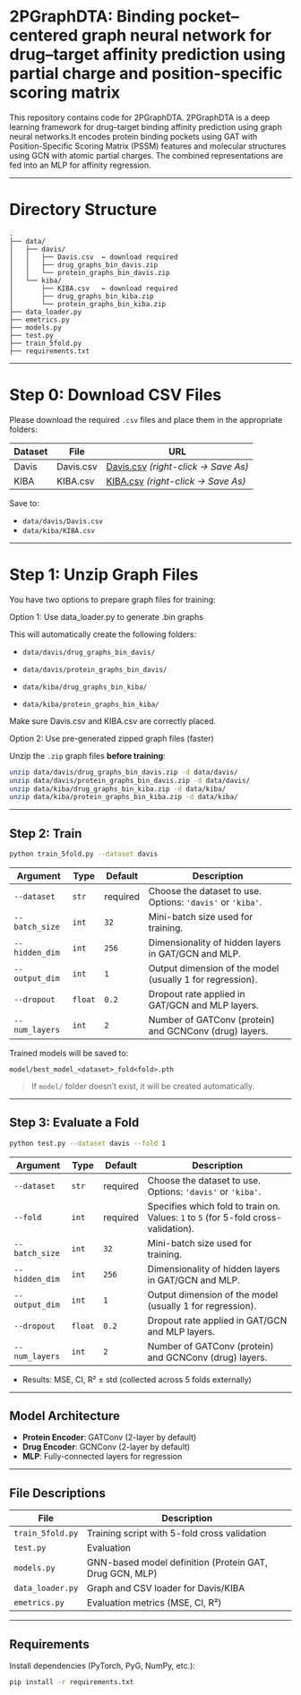 # 2PGraphDTA: Binding pocket–centered graph neural network for drug–target affinity prediction using partial charge and position-specific scoring matrix

This repository contains code for 2PGraphDTA. 2PGraphDTA is a deep learning framework for drug–target binding affinity prediction using graph neural networks.It encodes protein binding pockets using GAT with Position-Specific Scoring Matrix (PSSM) features and molecular structures using GCN with atomic partial charges. The combined representations are fed into an MLP for affinity regression.

---

# Directory Structure

```
.
├── data/
│   ├── davis/
│   │   ├── Davis.csv  ← download required
│   │   ├── drug_graphs_bin_davis.zip
│   │   └── protein_graphs_bin_davis.zip
│   └── kiba/
│       ├── KIBA.csv   ← download required
│       ├── drug_graphs_bin_kiba.zip
│       └── protein_graphs_bin_kiba.zip
├── data_loader.py
├── emetrics.py
├── models.py
├── test.py
├── train_5fold.py
├── requirements.txt
```

---

# Step 0: Download CSV Files

Please download the required `.csv` files and place them in the appropriate folders:

| Dataset | File         | URL                                                                 |
|---------|--------------|----------------------------------------------------------------------|
| Davis   | Davis.csv    | [Davis.csv](https://github.com/JK-Liu7/AttentionMGT-DTA/blob/main/data/Davis/Davis.csv) *(right-click → Save As)* |
| KIBA    | KIBA.csv     | [KIBA.csv](https://github.com/JK-Liu7/AttentionMGT-DTA/blob/main/data/KIBA/KIBA.csv) *(right-click → Save As)* |

Save to:
- `data/davis/Davis.csv`
- `data/kiba/KIBA.csv`

---

# Step 1: Unzip Graph Files

You have two options to prepare graph files for training:

Option 1: Use data_loader.py to generate .bin graphs

This will automatically create the following folders:

- `data/davis/drug_graphs_bin_davis/`

- `data/davis/protein_graphs_bin_davis/`

- `data/kiba/drug_graphs_bin_kiba/`

- `data/kiba/protein_graphs_bin_kiba/`

Make sure Davis.csv and KIBA.csv are correctly placed.


Option 2: Use pre-generated zipped graph files (faster)

Unzip the `.zip` graph files **before training**:

```bash
unzip data/davis/drug_graphs_bin_davis.zip -d data/davis/
unzip data/davis/protein_graphs_bin_davis.zip -d data/davis/
unzip data/kiba/drug_graphs_bin_kiba.zip -d data/kiba/
unzip data/kiba/protein_graphs_bin_kiba.zip -d data/kiba/
```

---

## Step 2: Train

```bash
python train_5fold.py --dataset davis
```

| Argument       | Type    | Default  | Description                                                                         |
| -------------- | ------- | -------- | ----------------------------------------------------------------------------------- |
| `--dataset`    | `str`   | required | Choose the dataset to use. Options: `'davis'` or `'kiba'`.                          |
| `--batch_size` | `int`   | `32`     | Mini-batch size used for training.                                                  |
| `--hidden_dim` | `int`   | `256`    | Dimensionality of hidden layers in GAT/GCN and MLP.                                 |
| `--output_dim` | `int`   | `1`      | Output dimension of the model (usually 1 for regression).                           |
| `--dropout`    | `float` | `0.2`    | Dropout rate applied in GAT/GCN and MLP layers.                                     |
| `--num_layers` | `int`   | `2`      | Number of GATConv (protein) and GCNConv (drug) layers.                              |


Trained models will be saved to:
```
model/best_model_<dataset>_fold<fold>.pth
```

> If `model/` folder doesn’t exist, it will be created automatically.

---

## Step 3: Evaluate a Fold

```bash
python test.py --dataset davis --fold 1
```

| Argument       | Type    | Default  | Description                                                                         |
| -------------- | ------- | -------- | ----------------------------------------------------------------------------------- |
| `--dataset`    | `str`   | required | Choose the dataset to use. Options: `'davis'` or `'kiba'`.                          |
| `--fold`       | `int`   | required | Specifies which fold to train on. Values: `1` to `5` (for 5-fold cross-validation). |
| `--batch_size` | `int`   | `32`     | Mini-batch size used for training.                                                  |
| `--hidden_dim` | `int`   | `256`    | Dimensionality of hidden layers in GAT/GCN and MLP.                                 |
| `--output_dim` | `int`   | `1`      | Output dimension of the model (usually 1 for regression).                           |
| `--dropout`    | `float` | `0.2`    | Dropout rate applied in GAT/GCN and MLP layers.                                     |
| `--num_layers` | `int`   | `2`      | Number of GATConv (protein) and GCNConv (drug) layers.                              |

- Results: MSE, CI, R² ± std (collected across 5 folds externally)

---

## Model Architecture

- **Protein Encoder**: GATConv (2-layer by default)
- **Drug Encoder**: GCNConv (2-layer by default)
- **MLP**: Fully-connected layers for regression

---

## File Descriptions

| File             | Description                                      |
|------------------|--------------------------------------------------|
| `train_5fold.py` | Training script with 5-fold cross validation     |
| `test.py`        | Evaluation                                       |
| `models.py`      | GNN-based model definition (Protein GAT, Drug GCN, MLP) |
| `data_loader.py` | Graph and CSV loader for Davis/KIBA              |
| `emetrics.py`    | Evaluation metrics (MSE, CI, R²)                 |

---

## Requirements

Install dependencies (PyTorch, PyG, NumPy, etc.):

```bash
pip install -r requirements.txt
```
